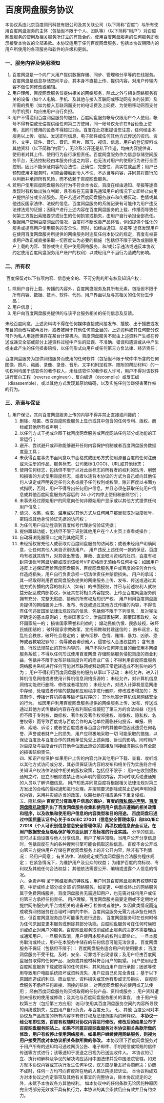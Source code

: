 # 百度网盘服务协议 
本协议系由北京百度网讯科技有限公司及其关联公司（以下简称“百度”）与所有使用百度网盘服务的主体（包括但不限于个人、团队等）（以下简称“用户”）对百度网盘服务的使用及相关服务所订立的有效合约。使用百度网盘服务的任何服务即表示接受本协议的全部条款。本协议适用于任何百度网盘服务，包括本协议期限内的用户所使用的各项服务和软件的升级和更新。 

### 一、服务内容及使用须知  

1. 百度网盘是一个向广大用户提供数据存储、同步、管理和分享等的在线服务。百度网盘是信息存储空间平台，其本身不直接上传、提供内容，对用户传输内容不做任何修改或编辑。  
2. 用户理解，百度网盘服务仅提供相关的网络服务，除此之外与相关网络服务有关的设备（如个人电脑、手机、及其他与接入互联网或移动网有关的装置）及所需的费用（如为接入互联网而支付的电话费及上网费、为使用移动网而支付的手机费）均应由用户自行负担。  
3. 用户不得滥用百度网盘服务的服务，百度网盘服务帐号仅限用户个人使用，帐号不得有偿或无偿提供给任何第三方使用，同一帐号仅允许在6台设备上使用，且同时使用的设备不得超过2台。百度在此郑重提请您注意，任何经由本服务以上传、张贴、发送即时信息、电子邮件或任何其他方式传送的资讯、资料、文字、软件、音乐、音讯、照片、图形、视讯、信息、用户的登记资料或其他资料（以下简称“内容”），无论系公开还是私下传送，均由内容提供者、使用者对其上传、使用行为自行承担责任。百度网盘服务作为信息存储空间服务平台，无法控制经由本服务传送之内容，也无法对用户的使用行为进行全面控制，因此不能保证内容的合法性、正确性、完整性、真实性或品质；用户已预知使用本服务时，可能会接触到令人不快、不适当等内容，并同意将自行加以判断并承担所有风险，而不依赖于百度网盘服务。  
4. 若用户使用百度网盘服务的行为不符合本协议，百度在经由通知、举报等途径发现时有权做出独立判断，且有权在无需事先通知用户的情况下立即终止向用户提供部分或全部服务。用户若通过百度网盘服务散布和传播反动、色情或其他违反国家法律、法规的信息，百度网盘服务的系统记录有可能作为用户违反法律法规的证据；因用户进行上述内容在百度网盘服务的上载、传播而导致任何第三方提出索赔要求或衍生的任何损害或损失，由用户自行承担全部责任。  
5. 根据用户使用百度网盘的情况，百度将不断改善产品体验，例如提供个性化的服务或提高用户使用服务的安全性。同时，如经由通知、举报等  途径发现用户在使用百度网盘服务所提供的网络服务时违反任何本协议的规定，百度有权要求用户改正或直接采取一切百度认为必要的措施（包括但不限于更改或删除用户上载的内容、暂停或终止用户使用网络服务，和/或公示违法或违反本协议约定使用百度网盘服务用户账户的权利）以减轻用户不当行为造成的影响。  

### 二、所有权 

​	百度保留对以下各项内容、信息完全的、不可分割的所有权及知识产权： 

1. 除用户自行上载、传播的内容外，百度网盘服务及其所有元素，包括但不限于所有内容、数据、技术、软件、代码、用户界面以及与其相关的任何衍生作品； 
2. 用户信息； 
3. 用户向百度网盘服务提供的与该平台服务相关的任何信息及反馈。  

​    未经百度同意，上述资料均不得在任何媒体直接或间接发布、播放、出于播放或发布目的而改写或再发行，或者被用于其他任何商业目的。上述资料或其任何部分仅可作为私人用途而保存在某台计算机内。百度网盘服务不就由上述资料产生或在传送或递交全部或部分上述资料过程中产生的延误、不准确、错误和遗漏或从中产生或由此产生的任何损害赔偿，以任何形式向用户或任何第三方负法律、经济责任； 

​    百度网盘服务为提供网络服务而使用的任何软件（包括但不限于软件中所含的任何图像、照片、动画、录像、录音、音乐、文字和附加程序、随附的帮助材料）的一切权利均属于该软件的著作权人，未经该软件的著作权人许可，用户不得对该软件进行反向工程（reverse  engineer）、反向编译（decompile）或反汇编（disassemble），或以其他方式发现其原始编码，以及实施任何涉嫌侵害著作权的行为。 

### 三、承诺与保证

1. 用户保证，其向百度网盘服务上传的内容不得并禁止直接或间接的：
   1.  删除、隐匿、改变百度网盘服务上显示或其中包含的任何专利、版权、商标或其他所有权声明； 
   2. 以任何方式干扰或企图干扰百度网盘服务或百度网站任何部分或功能的正常运行； 
   3. 避开、尝试避开或声称能够避开任何内容保护机制或者百度网盘服务数据度量工具； 
   4. 未获得百度事先书面同意以书面格式或图形方式使用源自百度的任何注册或未注册的作品、服务标志、公司徽标(LOGO)、URL或其他标志； 
   5. 使用任何标志，包括但不限于以对此类标志的所有者的权利的玷污、削弱和损害的方式使用百度标志，或者以违背本协议的方式为自己或向其他任何人设定或声明设定任何义务或授予任何权利或权限，除非百度以书面方式指明，否则，用户不得导出任何用户信息，并且必须在获取任何用户信息或其他百度网盘服务内容后的 24 小时内停止使用和删除它们； 
   6. 未事先经过原始用户的同意向任何非原始用户显示或以其他方式提供任何用户信息； 
   7. 请求、收集、索取、滥用或以其他方式从任何用户那里获取对百度帐号、密码或其他身份验证凭据的访问权； 
   8. 为任何用户自动登录到百度帐号代理身份验证凭据； 
   9. 提供跟踪功能，包括但不限于识别其他用户在个人主页上查看或操作；
   10.  自动将浏览器窗口定向到其他网页； 
   11. 未经授权冒充他人或获取对百度网盘服务的访问权；或者未经用户明确同意，让任何其他人亲自识别该用户。 用户违反上述任何一款的保证，百度均有权就其情节，对其做出警告、屏蔽、直至取消资格的处罚，百度有权封禁该帐号网盘功能或取消该帐号VIP资格而无须给与任何补偿；如因用户违反上述保证而给百度网盘服务、百度网盘服务用户或百度的任何合作伙伴造成损失，用户自行负责承担一切法律责任并赔偿损失。  用户的承诺： 其一经取得利用百度网盘服务提供的网络服务上传、发布、传送或通过其他方式传播的内容的权利人（如有）的书面授权，并已与前述权利人就权益分配达成内部协议，保证其在将相关内容提交、上传至百度网盘服务前拥有充分、完整无瑕疵、排他的所有权及知识产权。 用户利用百度网盘服务提供的网络服务上传、发布、传送或通过其他方式传播的内容，不得含有任何违反国家法律法规政策的信息，包括但不限于下列信息： 反对宪法所确定的基本原则的； 危害国家安全，泄露国家秘密，颠覆国家政权，破坏国家统一的；  损害国家荣誉和利益的； 煽动民族仇恨、民族歧视，破坏民族团结的； 破坏国家宗教政策，宣扬邪教和封建迷信的； 散布谣言，扰乱社会秩序，破坏社会稳定的；  散布淫秽、色情、赌博、暴力、凶杀、恐怖或者教唆犯罪的；  侮辱或者诽谤他人，侵害他人合法权益的；  含有法律、行政法规禁止的其他内容的。  用户不得为任何非法目的而使用本网络服务系统；不得以任何形式使用百度网盘 存储网络服务侵犯百度的商业利益，包括并不限于发布非经百度许可的商业广告；不得利用百度网盘服务网络服务系统进行任何可能对互联网或移动网正常运转造成不利影响的行为； 用户不得利用百度网盘服务的服务从事以下活动： 未经允许，进入计算机信息网络或者使用计算机信息网络资源的； 未经允许，对计算机信息网络功能进行删除、修改或者增加的； 未经允许，对进入计算机信息网络中存储、处理或者传输的数据和应用程序进行删除、修改或者增加的； 故意制作、传播计算机病毒等破坏性程序的； 其他危害计算机信息网络安全的行为。  如因用户利用百度网盘服务提供的网络服务上传、发布、传送或通过其他方式传播的内容存在权利瑕疵或侵犯了第三方的合法权益（包括但不限于专利权、商标权、著作权及著作权邻接权、肖像权、隐私权、名誉权等）而导致百度或与百度合作的其他单位面临任何投诉、举报、质询、索赔、诉讼；或者使百度或者与百度合作的其他单位因此遭受任何名誉、声誉或者财产上的损失，用户应积极地采取一切  可能采取的措施，以保证百度及与百度合作的其他单位免受上述索赔、诉讼的影响。同时用户对百度及与百度合作的其他单位因此遭受的直接及间接经济损失负有全部的损害赔偿责任。   
       四、知识产权保护 如果用户上传的内容允许其他用户下载、查看、收听或以其他方式访问或分发，其必须保证该内容的发布和相关行为实施符合相关知识产权法律法规中相关的版权政策，包括但不限于：  用户在收到侵权通知之时，应立即删除或禁止访问声明的侵权内容，并同时联系递送通知的人员以了解详细信息。 用户知悉并同意百度将根据相关法律法规对第三方发出的合格的侵权通知进行处理，并按照要求删除或禁止访问声明的侵权内容，采用并实施适当的政策，以期杜绝在相应条件下重复侵权。  
       五、隐私保护  **百度充分尊重用户信息的保护，百度的[隐私保护声明](http://m.baidu.com/l=3/tc?srd=1&dict=20&src=http://www.baidu.com/duty/yinsiquan.html)、[百度网盘隐私政策](https://pan.baidu.com/wap/privacy_policy)列出了百度网盘服务收集和使用用户信息应遵循的相关政策和程序，以及收集和使用用户信息的内容类型和目的用途。 
       百度网盘已通过中国质量认证中心关于ISO/IEC 27001（信息安全管理体系）和ISO/IEC 27018（个人可识别信息信息安全管理体系）两项权威信息安全认证，在用户数据安全及隐私保护等方面达到了高标准的行业实践。**  分享的信息。您可以主动设置与他人分享信息。用户了解并知晓，当用户公开分享信息时，包括百度在内的各种搜索引擎可能会抓取这些信息。 百度不会公开或向第三方提供用户存储在百度网盘服务上的非公开内容，除非有下列情况： 经用户同意； 有关法律、法规规定或百度网盘服务合法服务程序规定； 在紧急情况下，为维护用户及公众的权益； 为维护百度的商标权、专利权及其他任何合法权益； 其他依法需要公开、编辑或透露个人信息的情况。   
       六、免责声明 鉴于网络服务的特殊性，用户同意百度网盘服务有权随时变更、中断或终止部分或全部 的网络服务。如变更、中断或终止的网络服务属于免费网络服务，百度网盘服务无需通知用户，也无需对任何用户或任何第三方承担任何责任。 用户理解，百度网盘服务需要定期或不定期地对提供网络服务的平台或相关的设备进行 检修或者维护，如因此类情况而造成收费网络服务在合理时间内的中断，百度网盘服务无需为此承担任何责任，但百度网盘服务应尽可能事先进行通告。 百度网盘服务可在任何时候为任何原因变更本服务或删除其部分功能。百度网盘服务可在任何时候取消或终止对用户的服务。百度网盘服务取消或终止服务的决定不需要理由或通知用户。一旦服务取消，用户使用本服务的权利立即终止。 一旦本服务取消或终止，用户在本服务中储存的任何信息可能无法恢复。 百度网盘服务不保证（包括但不限于）： 百度网盘服务适合用户的使用要求； 百度网盘服务不受干扰，及时、安全、可靠或不出现错误；及用户经由百度网盘服务取得的任何产品、服务或其他材料符合用户的期望。 用户使用经由百度网盘服务下载或取得的任何资料，其风险由用户自行承担；因该等使用导致用户电脑系统损坏或资料流失，用户应自己负完全责任；  基于以下原因而造成的利润、商业信誉、资料损失或其他有形或无形损失， 百度网盘服务不承担任何直接、间接的赔偿： 对百度网盘服务的使用或无法使用； 经由百度网盘服务购买或取得的任何产品、资料或服务； 用户资料遭到未授权的使用或修改；及其他与百度网盘服务相关的事宜。  由于用户授权第三方（包括第三方应用）访问/使用其百度网盘服务空间的内容所导致的纠纷或损失，应由用户自行负责，与百度无关。 
       七、其他 百度公司对本协议及产品政策的所有内容享有修订权及法律范围内的解释权。 **本协议一经公布即生效，百度有权随时对协议内容进行修改，修改后的结果公布于百度网盘服务网站上。如果不同意百度网盘服务对本协议相关条款所做的修改，用户有权停止使用网络服务。如果用户继续使用网络服务，则视为用户接受百度对本协议相关条款所做的修改。** 本协议项下百度网盘服务对于用户所有的通知均可通过网页公告、电子邮件、手机短信或常规的信件传送等方式进行；该等通知于发送之日视为已送达收件人。 本协议的订立、执行和解释及争议的解决均应适用中国法律并受中国法院管辖。如双方就本协议内容或其执行发生任何争议，双方应尽量友好协商解决；协商不成时，任何一方均可向百度所在地的人民法院提起诉讼。 本协议构成双方对本协议之约定事项及其他有关事宜的完整协议，除本协议规定的之外，未赋予本协议各方其他权利。 如本协议中的任何条款无论因何种原因完全或部分无效或不具有执行力，本协议的其余条款仍应有效并且有约束力。